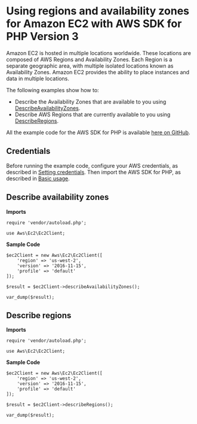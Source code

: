 # Using regions and availability zones for Amazon EC2 with AWS SDK for PHP Version 3<a name="ec2-examples-using-regions-and-zones"></a>

Amazon EC2 is hosted in multiple locations worldwide\. These locations are composed of AWS Regions and Availability Zones\. Each Region is a separate geographic area, with multiple isolated locations known as Availability Zones\. Amazon EC2 provides the ability to place instances and data in multiple locations\.

The following examples show how to:
+ Describe the Availability Zones that are available to you using [DescribeAvailabilityZones](https://docs.aws.amazon.com/aws-sdk-php/v3/api/api-ec2-2016-11-15.html#describeavailabilityzones)\.
+ Describe AWS Regions that are currently available to you using [DescribeRegions](https://docs.aws.amazon.com/aws-sdk-php/v3/api/api-ec2-2016-11-15.html#describeregions)\.

All the example code for the AWS SDK for PHP is available [here on GitHub](https://github.com/awsdocs/aws-doc-sdk-examples/tree/main/php/example_code)\.

## Credentials<a name="credentials"></a>

Before running the example code, configure your AWS credentials, as described in [Setting credentials](guide_credentials.md)\. Then import the AWS SDK for PHP, as described in [Basic usage](getting-started_basic-usage.md)\.

## Describe availability zones<a name="describe-availability-zones"></a>

 **Imports** 

```
require 'vendor/autoload.php';

use Aws\Ec2\Ec2Client;
```

 **Sample Code** 

```
$ec2Client = new Aws\Ec2\Ec2Client([
    'region' => 'us-west-2',
    'version' => '2016-11-15',
    'profile' => 'default'
]);

$result = $ec2Client->describeAvailabilityZones();

var_dump($result);
```

## Describe regions<a name="describe-regions"></a>

 **Imports** 

```
require 'vendor/autoload.php';

use Aws\Ec2\Ec2Client;
```

 **Sample Code** 

```
$ec2Client = new Aws\Ec2\Ec2Client([
    'region' => 'us-west-2',
    'version' => '2016-11-15',
    'profile' => 'default'
]);

$result = $ec2Client->describeRegions();

var_dump($result);
```